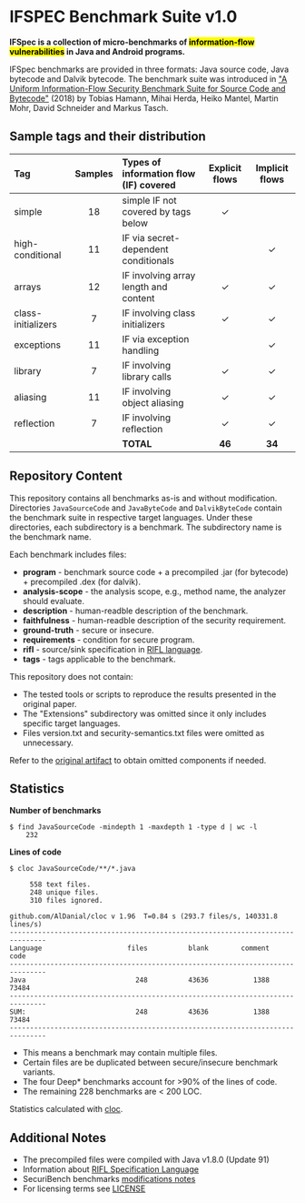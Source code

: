 # IFSPEC Benchmark Suite v1.0

**IFSpec is a collection of micro-benchmarks of <mark>information-flow vulnerabilities</mark> in Java and Android programs.**

IFSpec benchmarks are provided in three formats: Java source code, Java bytecode and Dalvik bytecode.
The benchmark suite was introduced in ["A Uniform Information-Flow Security Benchmark Suite for Source Code and Bytecode"](https://doi.org/10.1007/978-3-030-03638-6_27) 
(2018) by Tobias Hamann, Mihai Herda, Heiko Mantel, Martin Mohr, David Schneider and Markus Tasch.

## Sample tags and their distribution

| Tag                | Samples | Types of information flow (IF) covered | Explicit flows | Implicit flows |
|:-------------------|:-------:|:---------------------------------------|:--------------:|:--------------:|
| simple             |   18    | simple IF not covered by tags below    |       ✓        |                |
| high-conditional   |   11    | IF via secret-dependent conditionals   |                |       ✓        |
| arrays             |   12    | IF involving array length and content  |       ✓        |       ✓        |
| class-initializers |    7    | IF involving class initializers        |       ✓        |       ✓        |
| exceptions         |   11    | IF via exception handling              |                |       ✓        |
| library            |    7    | IF involving library calls             |       ✓        |       ✓        |
| aliasing           |   11    | IF involving object aliasing           |       ✓        |       ✓        |
| reflection         |    7    | IF involving reflection                |       ✓        |       ✓        |
|                    |         | **TOTAL**                              |     **46**     |     **34**     |                                            

## Repository Content

This repository contains all benchmarks as-is and without modification.
Directories `JavaSourceCode` and `JavaByteCode` and `DalvikByteCode` contain the benchmark suite in respective target languages.
Under these directories, each subdirectory is a benchmark. 
The subdirectory name is the benchmark name. 

Each benchmark includes files:

* **program** - benchmark source code + a precompiled .jar (for bytecode) + precompiled .dex (for dalvik).
* **analysis-scope** - the analysis scope, e.g., method name, the analyzer should evaluate.
* **description** - human-readble description of the benchmark.
* **faithfulness** - human-readble description of the security requirement.
* **ground-truth** - secure or insecure.
* **requirements** - condition for secure program.
* **rifl** - source/sink specification in [RIFL language][RIFL].
* **tags** - tags applicable to the benchmark.

This repository does not contain: 
* The tested tools or scripts to reproduce the results presented in the original paper.
* The "Extensions" subdirectory was omitted since it only includes specific target languages.
* Files version.txt and security-semantics.txt files were omitted as unnecessary.

Refer to the [original artifact](https://www.spp-rs3.de/IFSpec) to obtain omitted components if needed.

## Statistics

**Number of benchmarks**

```
$ find JavaSourceCode -mindepth 1 -maxdepth 1 -type d | wc -l
    232
```

**Lines of code**

``` 
$ cloc JavaSourceCode/**/*.java                            

     558 text files.
     248 unique files.                                          
     310 files ignored.

github.com/AlDanial/cloc v 1.96  T=0.84 s (293.7 files/s, 140331.8 lines/s)
-------------------------------------------------------------------------------
Language                     files          blank        comment           code
-------------------------------------------------------------------------------
Java                           248          43636           1388          73484
-------------------------------------------------------------------------------
SUM:                           248          43636           1388          73484
-------------------------------------------------------------------------------
```

* This means a benchmark may contain multiple files.
* Certain files are be duplicated between secure/insecure benchmark variants.   
* The four Deep* benchmarks account for >90% of the lines of code.
* The remaining 228 benchmarks are < 200 LOC.

Statistics calculated with [cloc](https://github.com/AlDanial/cloc).


## Additional Notes

* The precompiled files were compiled with Java v1.8.0 (Update 91)
* Information about [RIFL Specification Language][RIFL]
* SecuriBench benchmarks [modifications notes](adjusted_securibench_micro_classifications.txt) 
* For licensing terms see [LICENSE](LICENSE.md)
 
[RIFL]: https://publikationen.bibliothek.kit.edu/1000092713
